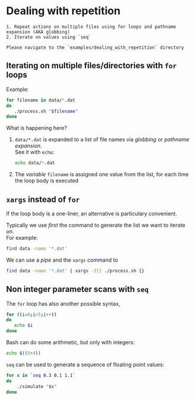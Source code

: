 # Dealing with repetition

```{objectives} 
1. Repeat actions on multiple files using for loops and pathname expansion (AKA globbing)
2. Iterate on values using `seq`
```

```{admonition} To follow along
Please navigate to the `examples/dealing_with_repetition` directory
```

## Iterating on multiple files/directories with `for` loops

Example: 

```bash
for filename in data/*.dat 
do
   ./process.sh "$filename"
done
```
What is happening here?
1. `data/*.dat` is expanded to a list of file names
    via *globbing* or *pathname expansion*.  
    See it with `echo`:
    ```bash
    echo data/*.dat
    ```
2. The *variable* `filename` is assigned 
   one value from the list,
   for each time the loop body is executed

## `xargs` instead of `for`

If the loop body is a one-liner,
an alternative is particulary convenient.

Typically we use *first* the command to generate the list 
we want to iterate on.  
For example:
```bash
find data -name '*.dat'
```
We can use a *pipe* and the `xargs` command to

```bash
find data -name '*.dat' | xargs -I{} ./process.sh {}
```

## Non integer parameter scans with `seq` 

The `for` loop has also another possible syntax,
```bash
for ((i=0;i<5;i++))
do
   echo $i
done
```
Bash can do some arithmetic, but only with integers:
```bash
echo $((5+4))
```

`seq` can be used to generate a sequence of floating point values:

```bash
for x in `seq 0.3 0.1 1.1`
do 
    ./simulate "$x"
done

```




